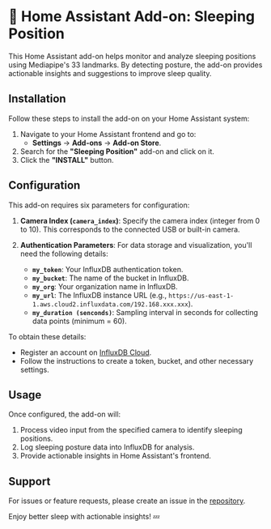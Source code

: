 # 🛌 Home Assistant Add-on: Sleeping Position

This Home Assistant add-on helps monitor and analyze sleeping positions using Mediapipe's 33 landmarks. By detecting posture, the add-on provides actionable insights and suggestions to improve sleep quality.

## Installation

Follow these steps to install the add-on on your Home Assistant system:

1. Navigate to your Home Assistant frontend and go to:
   - **Settings** -> **Add-ons** -> **Add-on Store**.
2. Search for the **"Sleeping Position"** add-on and click on it.
3. Click the **"INSTALL"** button.

## Configuration

This add-on requires six parameters for configuration:

1. **Camera Index (`camera_index`)**: Specify the camera index (integer from 0 to 10). This corresponds to the connected USB or built-in camera.
   
2. **Authentication Parameters**: For data storage and visualization, you'll need the following details:
   - **`my_token`**: Your InfluxDB authentication token.
   - **`my_bucket`**: The name of the bucket in InfluxDB.
   - **`my_org`**: Your organization name in InfluxDB.
   - **`my_url`**: The InfluxDB instance URL (e.g., `https://us-east-1-1.aws.cloud2.influxdata.com/192.168.xxx.xxx`).
   - **`my_duration (senconds)`**: Sampling interval in seconds for collecting data points (minimum = 60).

To obtain these details:
- Register an account on [InfluxDB Cloud](https://us-east-1-1.aws.cloud2.influxdata.com/orgs/59f6f678313bf9b1/load-data/tokens).
- Follow the instructions to create a token, bucket, and other necessary settings.

## Usage

Once configured, the add-on will:
1. Process video input from the specified camera to identify sleeping positions.
2. Log sleeping posture data into InfluxDB for analysis.
3. Provide actionable insights in Home Assistant's frontend.


## Support

For issues or feature requests, please create an issue in the [repository](andrew@chtlab.io).

Enjoy better sleep with actionable insights! 💤
